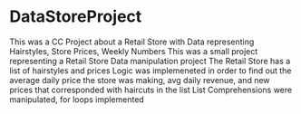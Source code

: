 # DataStoreProject
This was a CC Project about a Retail Store with Data representing Hairstyles, Store Prices, Weekly Numbers
This was a small project representing a Retail Store Data manipulation project
The Retail Store has a list of hairstyles and prices
Logic was implemeneted in order to find out the average daily price the store was making, avg daily revenue, and new prices that corresponded with haircuts in the list 
List Comprehensions were manipulated, for loops implemented 
